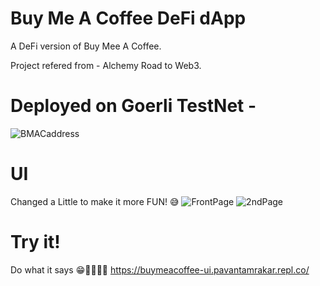 # Buy Me A Coffee DeFi dApp

A DeFi version of Buy Mee A Coffee.

Project refered from - Alchemy Road to Web3.


# Deployed on Goerli TestNet - 
![BMACaddress](https://user-images.githubusercontent.com/72463719/216824621-cd73944a-834f-44cf-b3a7-8eb503227110.png)

# UI 
Changed a Little to make it more FUN! 😅
![FrontPage](https://user-images.githubusercontent.com/72463719/216923617-b49df382-8caa-4e1f-8484-86e122129dea.png)
![2ndPage](https://user-images.githubusercontent.com/72463719/216923638-b116a836-1000-430a-8d16-ca64341b9a6c.png)

# Try it! 
Do what it says 😁💊👅🧬🚀
https://buymeacoffee-ui.pavantamrakar.repl.co/
